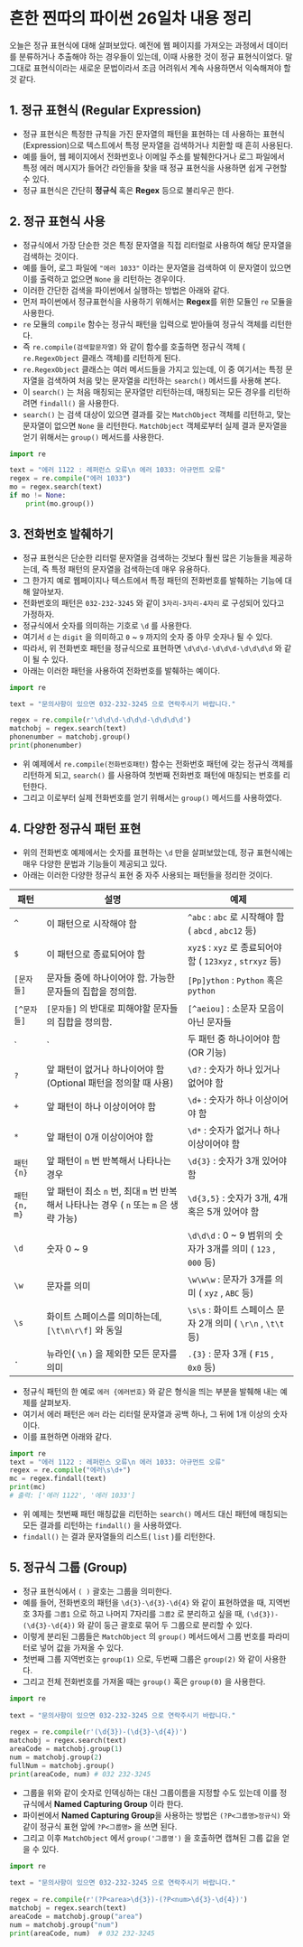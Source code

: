 # 흔한 찐따의 파이썬 26일차 내용 정리

오늘은 정규 표현식에 대해 살펴보았다.
예전에 웹 페이지를 가져오는 과정에서 데이터를 분류하거나 추출해야 하는 경우들이 있는데, 이때 사용한 것이 정규 표현식이었다.
말 그대로 표현식이라는 새로운 문법이라서 조금 어려워서 계속 사용하면서 익숙해져야 할 것 같다.

## 1. 정규 표현식 (Regular Expression)

- 정규 표현식은 특정한 규칙을 가진 문자열의 패턴을 표현하는 데 사용하는 표현식(Expression)으로 텍스트에서 특정 문자열을 검색하거나 치환할 때 흔히 사용된다.
- 예를 들어, 웹 페이지에서 전화번호나 이메일 주소를 발췌한다거나 로그 파일에서 특정 에러 메시지가 들어간 라인들을 찾을 때 정규 표현식을 사용하면 쉽게 구현할 수 있다.
- 정규 표현식은 간단히 **정규식** 혹은 **Regex** 등으로 불리우곤 한다.

## 2. 정규 표현식 사용

- 정규식에서 가장 단순한 것은 특정 문자열을 직접 리터럴로 사용하여 해당 문자열을 검색하는 것이다.
- 예를 들어, 로그 파일에 `"에러 1033"` 이라는 문자열을 검색하여 이 문자열이 있으면 이를 출력하고 없으면 `None` 을 리턴하는 경우이다.
- 이러한 간단한 검색을 파이썬에서 실행하는 방법은 아래와 같다.
- 먼저 파이썬에서 정규표현식을 사용하기 위해서는 **Regex**를 위한 모듈인 `re` 모듈을 사용한다.
- `re` 모듈의 `compile` 함수는 정규식 패턴을 입력으로 받아들여 정규식 객체를 리턴한다.
- 즉 `re.compile(검색할문자열)` 와 같이 함수를 호출하면 정규식 객체 ( `re.RegexObject` 클래스 객체)를 리턴하게 된다.
- `re.RegexObject` 클래스는 여러 메서드들을 가지고 있는데, 이 중 여기서는 특정 문자열을 검색하여 처음 맞는 문자열을 리턴하는 `search()` 메서드를 사용해 본다.
- 이 `search()` 는 처음 매칭되는 문자열만 리턴하는데, 매칭되는 모든 경우를 리턴하려면 `findall()` 을 사용한다.
- `search()` 는 검색 대상이 있으면 결과를 갖는 `MatchObject` 객체를 리턴하고, 맞는 문자열이 없으면 `None` 을 리턴한다.
`MatchObject` 객체로부터 실제 결과 문자열을 얻기 위해서는 `group()` 메서드를 사용한다.

```python
import re

text = "에러 1122 : 레퍼런스 오류\n 에러 1033: 아규먼트 오류"
regex = re.compile("에러 1033")
mo = regex.search(text)
if mo != None:
    print(mo.group()) 
```

## 3. 전화번호 발췌하기

- 정규 표현식은 단순한 리터럴 문자열을 검색하는 것보다 훨씬 많은 기능들을 제공하는데, 즉 특정 패턴의 문자열을 검색하는데 매우 유용하다.
- 그 한가지 예로 웹페이지나 텍스트에서 특정 패턴의 전화번호를 발췌하는 기능에 대해 알아보자.
- 전화번호의 패턴은 `032-232-3245` 와 같이 `3자리-3자리-4자리` 로 구성되어 있다고 가정하자.
- 정규식에서 숫자를 의미하는 기호로 `\d` 를 사용한다.
- 여기서 `d` 는 `digit` 을 의미하고 `0` ~ `9` 까지의 숫자 중 아무 숫자나 될 수 있다.
- 따라서, 위 전화번호 패턴을 정규식으로 표현하면 `\d\d\d-\d\d\d-\d\d\d\d` 와 같이 될 수 있다.
- 아래는 이러한 패턴을 사용하여 전화번호를 발췌하는 예이다.

```python
import re

text = "문의사항이 있으면 032-232-3245 으로 연락주시기 바랍니다."

regex = re.compile(r'\d\d\d-\d\d\d-\d\d\d\d')
matchobj = regex.search(text)
phonenumber = matchobj.group()
print(phonenumber)
```

- 위 예제에서 `re.compile(전화번호패턴)` 함수는 전화번호 패턴에 갖는 정규식 객체를 리턴하게 되고, `search()` 를 사용하여 첫번째 전화번호 패턴에 매칭되는 번호를 리턴한다.
- 그리고 이로부터 실제 전화번호를 얻기 위해서는 `group()` 메서드를 사용하였다.

## 4. 다양한 정규식 패턴 표현

- 위의 전화번호 예제에서는 숫자를 표현하는 `\d` 만을 살펴보았는데, 정규 표현식에는 매우 다양한 문법과 기능들이 제공되고 있다.
- 아래는 이러한 다양한 정규식 표현 중 자주 사용되는 패턴들을 정리한 것이다.

| 패턴         | 설명                                                                 | 예제                                                  |
| ----------- | ------------------------------------------------------------------ | ---------------------------------------------------- |
| `^`         | 이 패턴으로 시작해야 함                                                   | `^abc` : `abc` 로 시작해야 함 ( `abcd` , `abc12` 등)      |
| `$`         | 이 패턴으로 종료되어야 함                                                  | `xyz$` : `xyz` 로 종료되어야 함 ( `123xyz` , `strxyz` 등)  |
| `[문자들]`    | 문자들 중에 하나이어야 함. 가능한 문자들의 집합을 정의함.                           | `[Pp]ython` : `Python` 혹은 `python`                   |
| `[^문자들]`   | `[문자들]` 의 반대로 피해야할 문자들의 집합을 정의함.                             | `[^aeiou]` : 소문자 모음이 아닌 문자들                       |
| `|`         | 두 패턴 중 하나이어야 함 (OR 기능)                                          | `a | b` : `a` 또는 `b` 이어야 함                          |
| `?`         | 앞 패턴이 없거나 하나이어야 함 (Optional 패턴을 정의할 때 사용)                    | `\d?` : 숫자가 하나 있거나 없어야 함                          |
| `+`         | 앞 패턴이 하나 이상이어야 함                                                | `\d+` : 숫자가 하나 이상이어야 함                            |
| `*`         | 앞 패턴이 0개 이상이어야 함                                                | `\d*` : 숫자가 없거나 하나 이상이어야 함                        |
| `패턴{n}`    | 앞 패턴이 `n` 번 반복해서 나타나는 경우                                       | `\d{3}` : 숫자가 3개 있어야 함                              |
| `패턴{n, m}` | 앞 패턴이 최소 `n` 번, 최대 `m` 번 반복해서 나타나는 경우 ( `n` 또는 `m` 은 생략 가능) | `\d{3,5}` : 숫자가 3개, 4개 혹은 5개 있어야 함                |
| `\d`        | 숫자 0 ~ 9                                                           | `\d\d\d` : 0 ~ 9 범위의 숫자가 3개를 의미 ( `123` , `000` 등) |
| `\w`        | 문자를 의미                                                            | `\w\w\w` : 문자가 3개를 의미 ( `xyz` , `ABC` 등)            |
| `\s`        | 화이트 스페이스를 의미하는데, `[\t\n\r\f]` 와 동일                             | `\s\s` : 화이트 스페이스 문자 2개 의미 ( `\r\n` , `\t\t` 등)   |
| `.`         | 뉴라인( `\n` ) 을 제외한 모든 문자를 의미                                     | `.{3}` : 문자 3개 ( `F15` , `0x0` 등)                   |

- 정규식 패턴의 한 예로 `에러 {에러번호}` 와 같은 형식을 띄는 부분을 발췌해 내는 예제를 살펴보자.
- 여기서 에러 패턴은 `에러` 라는 리터럴 문자열과 공백 하나, 그 뒤에 1개 이상의 숫자이다.
- 이를 표현하면 아래와 같다.

```python
import re
text = "에러 1122 : 레퍼런스 오류\n 에러 1033: 아규먼트 오류"
regex = re.compile("에러\s\d+")
mc = regex.findall(text)
print(mc)
# 출력: ['에러 1122', '에러 1033']
```

- 위 예제는 첫번째 패턴 매칭값을 리턴하는 `search()` 메서드 대신 패턴에 매칭되는 모든 결과를 리턴하는 `findall()` 을 사용하였다.
- `findall()` 는 결과 문자열들의 리스트( `list` )를 리턴한다.

## 5. 정규식 그룹 (Group)

- 정규 표현식에서 `( )` 괄호는 그룹을 의미한다.
- 예를 들어, 전화번호의 패턴을 `\d{3}-\d{3}-\d{4}` 와 같이 표현하였을 때, 지역번호 3자를 `그룹1` 으로 하고 나머지 7자리를 `그룹2` 로 분리하고 싶을 때, `(\d{3})-(\d{3}-\d{4})` 와 같이 둥근 괄호로 묶어 두 그룹으로 분리할 수 있다.
- 이렇게 분리된 그룹들은 `MatchObject` 의 `group()` 메서드에서 그룹 번호를 파라미터로 넣어 값을 가져올 수 있다.
- 첫번째 그룹 지역번호는 `group(1)` 으로, 두번째 그룹은 `group(2)` 와 같이 사용한다.
- 그리고 전체 전화번호를 가져올 때는 `group()` 혹은 `group(0)` 을 사용한다.

```python
import re
 
text = "문의사항이 있으면 032-232-3245 으로 연락주시기 바랍니다."
 
regex = re.compile(r'(\d{3})-(\d{3}-\d{4})')
matchobj = regex.search(text)
areaCode = matchobj.group(1)
num = matchobj.group(2)
fullNum = matchobj.group()
print(areaCode, num) # 032 232-3245
```

- 그룹을 위와 같이 숫자로 인덱싱하는 대신 그룹이름을 지정할 수도 있는데 이를 정규식에서 **Named Capturing Group** 이라 한다.
- 파이썬에서 **Named Capturing Group**을 사용하는 방법은 `(?P<그룹명>정규식)` 와 같이 정규식 표현 앞에 `?P<그룹명>` 을 쓰면 된다.
- 그리고 이후 `MatchObject` 에서 `group('그룹명')` 을 호출하면 캡쳐된 그룹 값을 얻을 수 있다.

```python
import re
 
text = "문의사항이 있으면 032-232-3245 으로 연락주시기 바랍니다."
 
regex = re.compile(r'(?P<area>\d{3})-(?P<num>\d{3}-\d{4})')
matchobj = regex.search(text)
areaCode = matchobj.group("area")
num = matchobj.group("num")
print(areaCode, num)  # 032 232-3245
```
